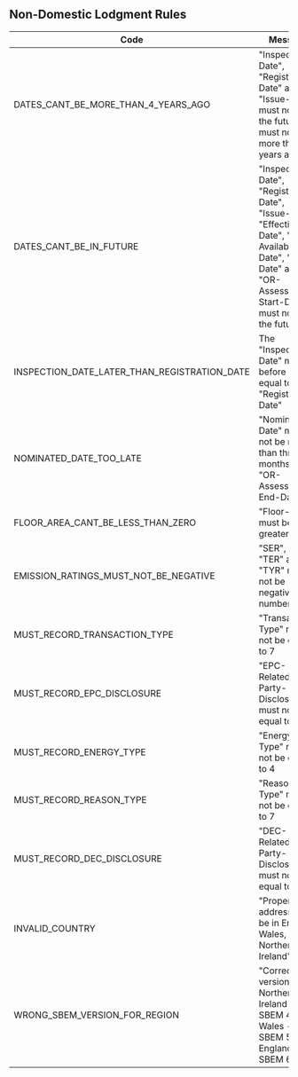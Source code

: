 ## Non-Domestic Lodgment Rules

| Code                                         | Message                                                                                                                                                               |
|----------------------------------------------|-----------------------------------------------------------------------------------------------------------------------------------------------------------------------|
| DATES_CANT_BE_MORE_THAN_4_YEARS_AGO          | "Inspection-Date", "Registration-Date" and "Issue-Date" must not be in the future and must not be more than 4 years ago                                               |
| DATES_CANT_BE_IN_FUTURE                      | "Inspection-Date", "Registration-Date", "Issue-Date", "Effective-Date", "OR-Availability-Date", "Start-Date" and "OR-Assessment-Start-Date" must not be in the future |
| INSPECTION_DATE_LATER_THAN_REGISTRATION_DATE | The "Inspection-Date" must be before or equal to the "Registration-Date"                                                                                              | 
| NOMINATED_DATE_TOO_LATE                      | "Nominated-Date" must not be more than three months after "OR-Assessment-End-Date"                                                                                    |
| FLOOR_AREA_CANT_BE_LESS_THAN_ZERO            | "Floor-Area" must be greater than 0                                                                                                                                   |
| EMISSION_RATINGS_MUST_NOT_BE_NEGATIVE        | "SER", "BER", "TER" and "TYR" must not be negative numbers                                                                                                            |
| MUST_RECORD_TRANSACTION_TYPE                 | "Transaction-Type" must not be equal to 7                                                                                                                             |
| MUST_RECORD_EPC_DISCLOSURE                   | "EPC-Related-Party-Disclosure" must not be equal to 13                                                                                                                |
| MUST_RECORD_ENERGY_TYPE                      | "Energy-Type" must not be equal to 4                                                                                                                                  |
| MUST_RECORD_REASON_TYPE                      | "Reason-Type" must not be equal to 7                                                                                                                                  |
| MUST_RECORD_DEC_DISCLOSURE                   | "DEC-Related-Party-Disclosure" must not be equal to 8                                                                                                                 |
| INVALID_COUNTRY                              | "Property address must be in England, Wales, or Northern Ireland"                                                                                                     |
| WRONG_SBEM_VERSION_FOR_REGION                | "Correct versions are: Northern Ireland - SBEM 4.1, Wales - SBEM 5.6, England - SBEM 6.1"                                                                             | 

